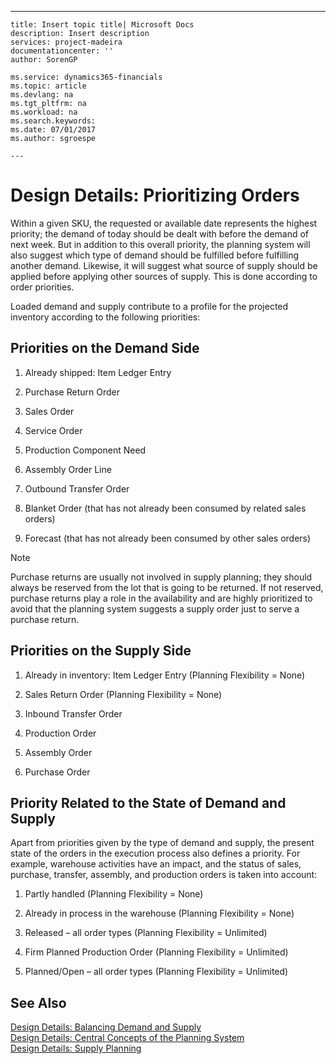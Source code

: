 ---
    title: Insert topic title| Microsoft Docs
    description: Insert description
    services: project-madeira
    documentationcenter: ''
    author: SorenGP

    ms.service: dynamics365-financials
    ms.topic: article
    ms.devlang: na
    ms.tgt_pltfrm: na
    ms.workload: na
    ms.search.keywords:
    ms.date: 07/01/2017
    ms.author: sgroespe

    ---
# Design Details: Prioritizing Orders
Within a given SKU, the requested or available date represents the highest priority; the demand of today should be dealt with before the demand of next week. But in addition to this overall priority, the planning system will also suggest which type of demand should be fulfilled before fulfilling another demand. Likewise, it will suggest what source of supply should be applied before applying other sources of supply. This is done according to order priorities.  
  
 Loaded demand and supply contribute to a profile for the projected inventory according to the following priorities:  
  
## Priorities on the Demand Side  
  
1.  Already shipped: Item Ledger Entry  
  
2.  Purchase Return Order  
  
3.  Sales Order  
  
4.  Service Order  
  
5.  Production Component Need  
  
6.  Assembly Order Line  
  
7.  Outbound Transfer Order  
  
8.  Blanket Order \(that has not already been consumed by related sales orders\)  
  
9. Forecast \(that has not already been consumed by other sales orders\)  
  
> [!NOTE]  
>  Purchase returns are usually not involved in supply planning; they should always be reserved from the lot that is going to be returned. If not reserved, purchase returns play a role in the availability and are highly prioritized to avoid that the planning system suggests a supply order just to serve a purchase return.  
  
## Priorities on the Supply Side  
  
1.  Already in inventory: Item Ledger Entry \(Planning Flexibility \= None\)  
  
2.  Sales Return Order \(Planning Flexibility \= None\)  
  
3.  Inbound Transfer Order  
  
4.  Production Order  
  
5.  Assembly Order  
  
6.  Purchase Order  
  
## Priority Related to the State of Demand and Supply  
 Apart from priorities given by the type of demand and supply, the present state of the orders in the execution process also defines a priority. For example, warehouse activities have an impact, and the status of sales, purchase, transfer, assembly, and production orders is taken into account:  
  
1.  Partly handled \(Planning Flexibility \= None\)  
  
2.  Already in process in the warehouse \(Planning Flexibility \= None\)  
  
3.  Released – all order types \(Planning Flexibility \= Unlimited\)  
  
4.  Firm Planned Production Order \(Planning Flexibility \= Unlimited\)  
  
5.  Planned\/Open – all order types \(Planning Flexibility \= Unlimited\)  
  
## See Also  
 [Design Details: Balancing Demand and Supply](design-details-balancing-demand-and-supply.md)   
 [Design Details: Central Concepts of the Planning System](design-details-central-concepts-of-the-planning-system.md)   
 [Design Details: Supply Planning](design-details-supply-planning.md)